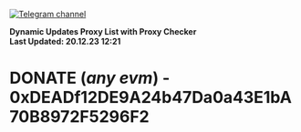 [![Telegram channel](https://img.shields.io/endpoint?url=https://runkit.io/damiankrawczyk/telegram-badge/branches/master?url=https://t.me/n4z4v0d)](https://t.me/n4z4v0d) 

**Dynamic Updates Proxy List with Proxy Checker**  
**Last Updated: 20.12.23 12:21**

# DONATE (_any evm_) - 0xDEADf12DE9A24b47Da0a43E1bA70B8972F5296F2

